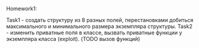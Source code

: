 Homework1:

Task1 - создать структуру из 8 разных полей, перестановками добиться максимального и минимального размера экземпляра структуры.
Task2 - изменить приватные поля в классе, вызвать приватные функции у экземпляра класса (exploit). (TODO вызов функций)